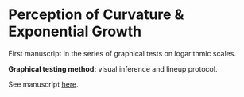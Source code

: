 # Perception of Curvature & Exponential Growth

First manuscript in the series of graphical tests on logarithmic scales. 

**Graphical testing method:** visual inference and lineup protocol.

See manuscript [here](https://earobinson95.github.io/logarithmic-lineups/blob/main/logarithmic-lineups.pdf).